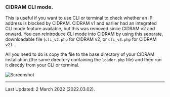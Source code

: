 ### CIDRAM CLI mode.

This is useful if you want to use CLI or terminal to check whether an IP address is blocked by CIDRAM. CIDRAM v1 and earlier had an integrated CLI mode feature available, but this was removed since CIDRAM v2 and onward. You can reintroduce CLI mode into CIDRAM by using this separate, downloadable file (`cli_v2.php` for CIDRAM v2, or `cli_v3.php` for CIDRAM v2).

All you need to do is copy the file to the base directory of your CIDRAM installation (the same directory containing the `loader.php` file) and then run it directly from your CLI or terminal.

![Screenshot](https://raw.githubusercontent.com/CIDRAM/CIDRAM-Extras/master/cli/screenshot-1.png)

---


Last Updated: 2 March 2022 (2022.03.02).
